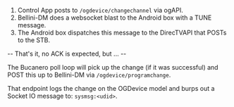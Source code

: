 1. Control App posts to `/ogdevice/changechannel` via ogAPI.
2. Bellini-DM does a websocket blast to the Android box with a TUNE message.
3. The Android box dispatches this message to the DirecTVAPI that POSTs to the STB.

-- That's it, no ACK is expected, but ... --

The Bucanero poll loop will pick up the change (if it was successful) and POST
this up to Bellini-DM via `/ogdevice/programchange`.

That endpoint logs the change on the OGDevice model and burps out a Socket IO message to:
`sysmsg:<udid>`.